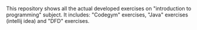 This repository shows all the actual developed exercises on "introduction to programming" subject. It includes: "Codegym" exercises, "Java" exercises (intellij idea) and "DFD" exercises.
